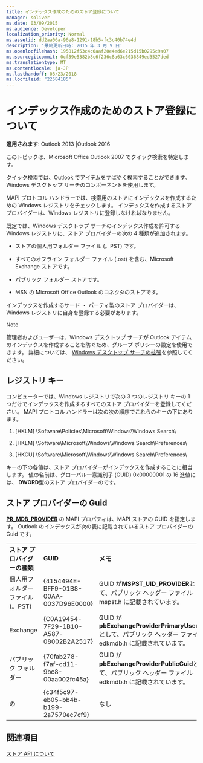 ```yaml
---
title: インデックス作成のためのストア登録について
manager: soliver
ms.date: 03/09/2015
ms.audience: Developer
localization_priority: Normal
ms.assetid: dd2aa06a-96e8-1291-18b5-fc3c40b74e4d
description: '最終更新日時: 2015 年 3 月 9 日'
ms.openlocfilehash: 195812f53c4c0aaf20e4ed6e215d15b0295c9a07
ms.sourcegitcommit: 0cf39e5382b8c6f236c8a63c6036849ed3527ded
ms.translationtype: MT
ms.contentlocale: ja-JP
ms.lasthandoff: 08/23/2018
ms.locfileid: "22584185"
---
```

# <a name="about-registering-stores-for-indexing"></a>インデックス作成のためのストア登録について

  
  
**適用されます**: Outlook 2013 |Outlook 2016 
  
このトピックは、Microsoft Office Outlook 2007 でクイック検索を特定します。
  
クイック検索では、Outlook でアイテムをすばやく検索することができます。 Windows デスクトップ サーチのコンポーネントを使用します。
  
MAPI プロトコル ハンドラーでは、検索用のストアにインデックスを作成するための Windows レジストリをチェックします。 インデックスを作成するストア プロバイダーは、Windows レジストリに登録しなければなりません。
  
既定では、Windows デスクトップ サーチのインデックス作成を許可する Windows レジストリに、ストア プロバイダーの次の 4 種類が追加されます。
  
- ストアの個人用フォルダー ファイル (。PST) です。
    
-  すべてのオフライン フォルダー ファイル (.ost) を含む、Microsoft Exchange ストアです。 
    
-  パブリック フォルダー ストアです。 
    
-  MSN の Microsoft Office Outlook のコネクタのストアです。 
    
 インデックスを作成するサード ・ パーティ製のストア プロバイダーは、Windows レジストリに自身を登録する必要があります。 
  
> [!NOTE]
> 管理者およびユーザーは、Windows デスクトップ サーチが Outlook アイテムのインデックスを作成することを防ぐため、グループ ポリシーの設定を使用できます。 詳細については、 [Windows デスクトップ サーチの拡張](http://msdn.microsoft.com/library/2eab146a-8516-4b95-b73c-ca7f980ba233%28Office.15%29.aspx)を参照してください。 
  
## <a name="registry-keys"></a>レジストリ キー

コンピューターでは、Windows レジストリで次の 3 つのレジストリ キーの 1 つだけでインデックスを作成するすべてのストア プロバイダーを登録してください。 MAPI プロトコル ハンドラーは次の次の順序でこれらのキーの下にあります。
  
1. [HKLM] \Software\Policies\Microsoft\Windows\Windows Search\
    
2. [HKLM] \Software\Microsoft\Windows\Windows Search\Preferences\
    
3. [HKCU] \Software\Microsoft\Windows\Windows Search\Preferences\
    
 キーの下の各値は、ストア プロバイダーがインデックスを作成することに相当します。 値の名前は、グローバル一意識別子 (GUID) 0x00000001 の 16 進値には、 **DWORD**型のストア プロバイダーのです。 
  
## <a name="guids-for-store-providers"></a>ストア プロバイダーの Guid

**[PR_MDB_PROVIDER](pidtagstoreprovider-canonical-property.md)** の MAPI プロパティは、MAPI ストアの GUID を指定します。 Outlook のインデックスが次の表に記載されているストア プロバイダーの Guid です。 
  
||||
|:-----|:-----|:-----|
|**ストア プロバイダーの種類** <br/> |**GUID** <br/> |**メモ** <br/> |
|個人用フォルダー ファイル (。PST)  <br/> |{4154494E-BFF9-01B8-00AA-0037D96E0000}  <br/> |GUID が**MSPST_UID_PROVIDER**として、パブリック ヘッダー ファイル mspst.h に記載されています。 <br/> |
|Exchange  <br/> |{C0A19454-7F29-1B10-A587-08002B2A2517}  <br/> |GUID が**pbExchangeProviderPrimaryUserGuid**として、パブリック ヘッダー ファイル edkmdb.h に記載されています。 <br/> |
|パブリック フォルダー  <br/> |{70fab278-f7af-cd11-9bc8-00aa002fc45a}  <br/> |GUID が**pbExchangeProviderPublicGuid**として、パブリック ヘッダー ファイル edkmdb.h に記載されています。 <br/> |
|の  <br/> |{c34f5c97-eb05-bb4b-b199-2a7570ec7cf9}  <br/> |なし  <br/> |
   
## <a name="see-also"></a>関連項目



[ストア API について](about-the-store-api.md)

